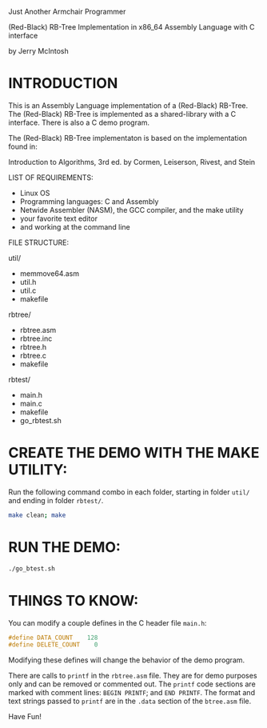 


Just Another Armchair Programmer

(Red-Black) RB-Tree Implementation in x86_64 Assembly Language with C interface

by Jerry McIntosh
# INTRODUCTION
This is an Assembly Language implementation of a (Red-Black) RB-Tree.  The (Red-Black) RB-Tree is implemented as a shared-library with a C interface.  There is also a C demo program.

The (Red-Black) RB-Tree implementaton is based on the implementation found in:

Introduction to Algorithms, 3rd ed.
by Cormen, Leiserson, Rivest, and Stein

LIST OF REQUIREMENTS:

+ Linux OS
+ Programming languages: C and Assembly
+ Netwide Assembler (NASM), the GCC compiler, and the make utility
+ your favorite text editor
+ and working at the command line

FILE STRUCTURE:

util/
+ memmove64.asm
+ util.h
+ util.c
+ makefile

rbtree/
+ rbtree.asm
+ rbtree.inc
+ rbtree.h
+ rbtree.c
+ makefile

rbtest/
+ main.h
+ main.c
+ makefile
+ go_rbtest.sh
# CREATE THE DEMO WITH THE MAKE UTILITY:
Run the following command combo in each folder, starting in folder `util/` and ending in folder `rbtest/`.
```bash
make clean; make
```
# RUN THE DEMO:
```bash
./go_btest.sh
```
# THINGS TO KNOW:
You can modify a couple defines in the C header file `main.h`:
```c
#define DATA_COUNT    128
#define DELETE_COUNT    0
```
Modifying these defines will change the behavior of the demo program.

There are calls to `printf` in the `rbtree.asm` file.  They are for demo purposes only and can be removed or commented out.  The `printf` code sections are marked with comment lines: `BEGIN PRINTF`; and `END PRINTF`.  The format and text strings passed to `printf` are in the `.data` section of the `btree.asm` file.

Have Fun!
